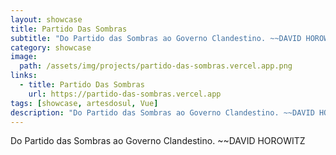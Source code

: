```yaml
---
layout: showcase
title: Partido Das Sombras
subtitle: "Do Partido das Sombras ao Governo Clandestino. ~~DAVID HOROWITZ"
category: showcase
image: 
  path: /assets/img/projects/partido-das-sombras.vercel.app.png
links:
  - title: Partido Das Sombras
    url: https://partido-das-sombras.vercel.app
tags: [showcase, artesdosul, Vue]
description: "Do Partido das Sombras ao Governo Clandestino. ~~DAVID HOROWITZ"
---
```


Do Partido das Sombras ao Governo Clandestino. ~~DAVID HOROWITZ

